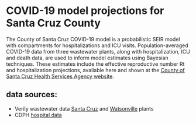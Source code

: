 # COVID-19 model projections for Santa Cruz County

The County of Santa Cruz COVID-19 model is a probabilistic SEIR model with compartments for hospitalizations and ICU visits. Population-averaged COVID-19 data from three wastewater plants, along with hospitalization, ICU and death data, are used to inform model estimates using Bayesian techniques. These estimates include the effective reproductive number Rt and hospitalization projections, available here and shown at the [County of Santa Cruz Health Services Agency website](https://santacruzhealth.org/HSAHome/HSADivisions/PublicHealth/CommunicableDiseaseControl/CoronavirusHome.aspx).

## data sources:

* Verily wastewater data [Santa Cruz](http://publichealth.verily.com/#Santa%20Cruz%20County,%20CA:SARS-CoV-2) and [Watsonville](https://publichealth.verily.com/cohort/f4b9b07e-c5d4-48d9-9c0e-32028e97fdfa#Watsonville:SARS-CoV-2) plants
* CDPH [hospital data](https://data.chhs.ca.gov/dataset/covid-19-hospital-data)
